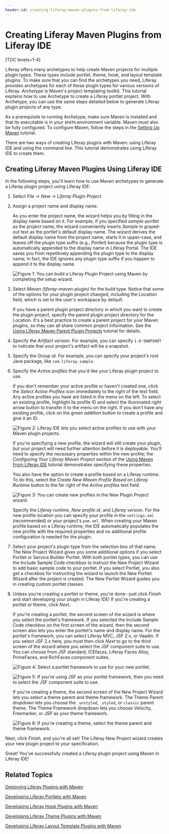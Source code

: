 ```yaml
---
header-id: creating-liferay-maven-plugins-from-liferay-ide
---
```


# Creating Liferay Maven Plugins from Liferay IDE

[TOC levels=1-4]

Liferay offers many archetypes to help create Maven projects for multiple plugin
types. These types include portlet, theme, hook, and layout template plugins. To 
make sure that you can find the archetypes you need, Liferay provides archetypes 
for each of these plugin types for various versions of Liferay. *Archetype* is 
Maven's project templating toolkit. This tutorial explains how to use Archetype 
to create a Liferay portlet project. With Archetype, you can use the same steps 
detailed below to generate Liferay plugin projects of any type. 

As a prerequisite to running Archetype, make sure Maven is installed and that
its executable is in your `$PATH` environment variable. Maven must also be fully
configured. To configure Maven, follow the steps in the
[Setting Up Maven](/docs/6-2/tutorials/-/knowledge_base/t/setting-up-maven)
tutorial.

There are two ways of creating Liferay plugins with Maven: using Liferay
IDE and using the command line. This tutorial demonstrates using Liferay IDE to
create them. 

## Creating Liferay Maven Plugins Using Liferay IDE

In the following steps, you'll learn how to use Maven archetypes to generate a
Liferay plugin project using Liferay IDE:

1.  Select *File* &rarr; *New* &rarr; *Liferay Plugin Project*.

2.  Assign a project name and display name.

    As you enter the project name, the wizard helps you by filling in the
    display name based on it. For example, if you specified *sample-portlet* as
    the project name, the wizard conveniently inserts *Sample* in grayed-out
    text as the portlet's default display name. The wizard derives the default
    display name from the project name, starts it in upper-case, and leaves off
    the plugin type suffix (e.g., *Portlet*) because the plugin type is
    automatically appended to the display name in Liferay Portal. The IDE saves
    you from repetitively appending the plugin type to the display name; in 
    fact, the IDE ignores any plugin type suffix if you happen to append it to
    the display name. 

    ![Figure 1: You can build a Liferay Plugin Project using Maven by completing the setup wizard.](../../images/create-wizard-maven-ide.png)

3.  Select *Maven (liferay-maven-plugin)* for the build type. Notice that some
    of the options for your plugin project changed, including the *Location* 
    field, which is set to the user's workspace by default.

    If you have a parent plugin project directory in which you want to create
    the plugin project, specify the parent plugin project directory for the
    Location. It's a best practice to create a parent project for your Maven
    plugins, so they can all share common project information. See the
    [Using Liferay Maven Parent Plugin Projects](/docs/6-2/tutorials/-/knowledge_base/t/using-liferay-maven-parent-plugin-projects)
    tutorial for details. 

4.  Specify the *Artifact version*. For example, you can specify `1.0-SNAPSHOT`
    to indicate that your project's artifact will be a snapshot. 

5.  Specify the *Group id*. For example, you can specify your project's root
    Java package, like `com.liferay.sample`. 

6.  Specify the *Active profiles* that you'd like your Liferay plugin project to
    use. 

    If you don't remember your active profile or haven't created one, click
    the *Select Active Profiles* icon immediately to the right of the text
    field. Any active profiles you have are listed in the menu on the left. To
    select an existing profile, highlight its profile ID and select the
    illuminated *right arrow* button to transfer it to the menu on the right. If
    you don't have any existing profile, click on the green *addition* button to
    create a profile and give it an ID. 

    ![Figure 2: Liferay IDE lets you select active profiles to use with your Maven plugin projects.](../../images/maven-ide-select-active-profiles.png)

    If you're specifying a new profile, the wizard will still create your
    plugin, but your project will need further attention before it is
    deployable. You'll need to specify the necessary properties within the new
    profile; the *Configuring
    Your Liferay Maven Project* section of the 
    [Using Maven From Liferay IDE](/docs/6-2/tutorials/-/knowledge_base/t/using-maven-from-liferay-ide)
    tutorial demonstrates specifying these properties. 

    You also have the option to create a profile based on a Liferay runtime. To
    do this, select the *Create New Maven Profile Based on Liferay Runtime*
    button to the far right of the *Active profiles* text field.

    ![Figure 3: You can create new profiles in the New Plugin Project wizard.](../../images/maven-ide-new-profile.png)

    Specify the *Liferay runtime*, *New profile id*, and *Liferay version*. For 
    the new profile location you can specify your profile in the
    `settings.xml` (recommended) or your project's `pom.xml`. When creating your
    Maven profile based on a Liferay runtime, the IDE automatically populates
    the new profile with the required properties and no additional profile 
    configuration is needed for the plugin. 

7.  Select your project's plugin type from the selection box of that name. The 
    New Project Wizard gives you some additional options if you select Portlet 
    or Service Builder Portlet. With both portlet types, you can use the Include 
    Sample Code checkbox to instruct the New Project Wizard to add basic 
    sample code to your portlet. If you select Portlet, you also get a checkbox
    for instructing the wizard to launch the New Portlet Wizard after 
    the project is created. The New Portlet Wizard guides you in creating 
    custom portlet classes.

8.  Unless you're creating a portlet or theme, you're done--just click *Finish* 
    and start developing your plugin in Liferay IDE! If you're creating a 
    portlet or theme, click *Next*. 

    If you're creating a portlet, the second screen of the wizard is where you 
    select the portlet's framework. If you selected the Include Sample Code 
    checkbox on the first screen of the wizard, then the second screen also lets 
    you enter the portlet's name and display name. For the portlet's framework, 
    you can select Liferay MVC, JSF 2.x, or Vaadin. If you select JSF 2.x here, 
    you must then click *Next* to go to the third screen of the wizard where you 
    select the JSF component suite to use. You can choose from JSF standard, 
    ICEfaces, Liferay Faces Alloy, PrimeFaces, and RichFaces component suites. 

    ![Figure 4: Select a portlet framework to use for your new portlet.](../../images/maven-ide-portlet-framework.png)

    ![Figure 5: If you're using JSF as your portlet framework, then you need to select the JSF component suite to use.](../../images/maven-ide-jsf-suite.png)

    If you're creating a theme, the second screen of the New Project Wizard lets 
    you select a theme parent and theme framework. The Theme Parent 
    dropdown lets you choose the `_unstyled`, `_styled`, or `classic` parent theme. The 
    Theme Framework dropdown lets you choose Velocity, Freemarker, or JSP as
    your theme framework. 

    ![Figure 6: If you're creating a theme, select the theme parent and theme framework.](../../images/maven-ide-theme.png) 

Next, click *Finish*, and you're all set! The Liferay New Project wizard 
creates your new plugin project to your specification. 

Great! You've successfully created a Liferay plugin project using Maven in 
Liferay IDE! 

## Related Topics

[Deploying Liferay Plugins with Maven](/docs/6-2/tutorials/-/knowledge_base/t/deploying-liferay-plugins-with-maven)

[Developing Liferay Portlets with Maven](/docs/6-2/tutorials/-/knowledge_base/t/creating-liferay-portlets-with-maven)

[Developing Liferay Hook Plugins with Maven](/docs/6-2/tutorials/-/knowledge_base/t/developing-liferay-hook-plugins-with-maven)

[Developing Liferay Theme Plugins with Maven](/docs/6-2/tutorials/-/knowledge_base/t/developing-liferay-theme-plugins-with-maven)

[Developing Liferay Layout Template Plugins with Maven](/docs/6-2/tutorials/-/knowledge_base/t/developing-liferay-layout-template-plugins-with-mav)

